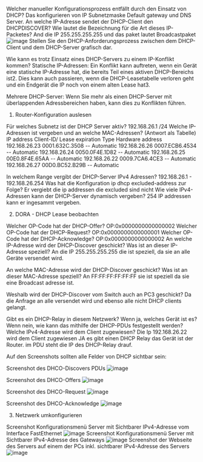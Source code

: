 Welcher manueller Konfigurationsprozess entfällt durch den Einsatz von DHCP?
Das konfigurieren von IP Subnetzmaske Default gateway und DNS Server.
An welche IP-Adresse sendet der DHCP-Client den DHCPDISCOVER? Wie lautet die Bezeichnung für die Art dieses IP-Packetes?
And die IP 255.255.255.255 und das paket lautet Broadcastpaket
![image](herunterladen.png)
Stellen Sie den DHCP-Anforderungsprozess zwischen dem DHCP-Client und dem DHCP-Server grafisch dar.

Wie kann es trotz Einsatz eines DHCP-Servers zu einem IP-Konflikt kommen?
Statische IP-Adressen: Ein Konflikt kann auftreten, wenn ein Gerät eine statische IP-Adresse hat, die bereits Teil eines aktiven DHCP-Bereichs ist2. Dies kann auch passieren, wenn die DHCP-Leasetabelle verloren geht und ein Endgerät die IP noch von einem alten Lease hat3.

Mehrere DHCP-Server: Wenn Sie mehr als einen DHCP-Server mit überlappenden Adressbereichen haben, kann dies zu Konflikten führen.






1. Router-Konfiguration auslesen

Für welches Subnetz ist der DHCP Server aktiv?
192.168.26.1 /24 
Welche IP-Adressen ist vergeben und an welche MAC-Adressen? (Antwort als Tabelle)
IP address       Client-ID/              Lease expiration        Type
                 Hardware address
192.168.26.23    0001.632C.3508           --                     Automatic
192.168.26.26    0007.ECB6.4534           --                     Automatic
192.168.26.24    0050.0F4E.1D82           --                     Automatic
192.168.26.25    00E0.8F4E.65AA           --                     Automatic
192.168.26.22    0009.7CA6.4CE3           --                     Automatic
192.168.26.27    00D0.BC52.B29B           --                     Automatic

In welchem Range vergibt der DHCP-Server IPv4 Adressen?
192.168.26.1     - 192.168.26.254
Was hat die Konfiguration ip dhcp excluded-address zur Folge?
Er vergiebt die ip addressen die excluded sind nicht
Wie viele IPv4-Adressen kann der DHCP-Server dynamisch vergeben?
254 IP addressen kann er ingesammt vergeben.


2. DORA - DHCP Lease beobachten

Welcher OP-Code hat der DHCP-Offer?
OP:0x0000000000000002
Welcher OP-Code hat der DHCP-Request?
OP:0x0000000000000001
Welcher OP-Code hat der DHCP-Acknowledge?
OP:0x0000000000000002
An welche IP-Adresse wird der DHCP-Discover geschickt? Was ist an dieser IP-Adresse speziell?
An die IP 255.255.255.255 die ist speziell, da sie an alle Geräte versendet wird.

An welche MAC-Adresse wird der DHCP-Discover geschickt? Was ist an dieser MAC-Adresse speziell?
An FF:FF:FF:FF:FF:FF sie ist speziell da sie eine Broadcast adresse ist.

Weshalb wird der DHCP-Discover vom Switch auch an PC3 geschickt?
Da die Anfrage an alle versendet wird und ebenso alle nicht DHCP clients gelangt.

Gibt es ein DHCP-Relay in diesem Netzwerk? Wenn ja, welches Gerät ist es? Wenn nein, wie kann das mithilfe der DHCP-PDUs festgestellt werden?
Welche IPv4-Adresse wird dem Client zugewiesen?
Die Ip 192.168.26.22 wird dem Client zugewiesen
JA es gibt einen DHCP Relay das Gerät ist der Router.
im PDU steht die IP des DHCP-Relay drauf.

Auf den Screenshots sollten alle Felder von DHCP sichtbar sein:

Screenshot des DHCO-Discovers PDUs
![image](q.png)

Screenshot des DHCO-Offers
![image](2.png)

Screenshot des DHCO-Request
![image](3.png)

Screenshot des DHCO-Acknowledge
![image](4.png)



3. Netzwerk umkonfigurieren

Screenshot Konfigurationsmenü Server mit Sichtbarer IPv4-Adresse vom Interface FastEthernet
![image](server1.png)
Screenshot Konfigurationsmenü Server mit Sichtbarer IPv4-Adresse des Gateways
![image](server2.png)
Screenshot der Webseite des Servers auf einem der PCs inkl. sichtbarer IPv4-Adresse des Servers
![image](server3.png)